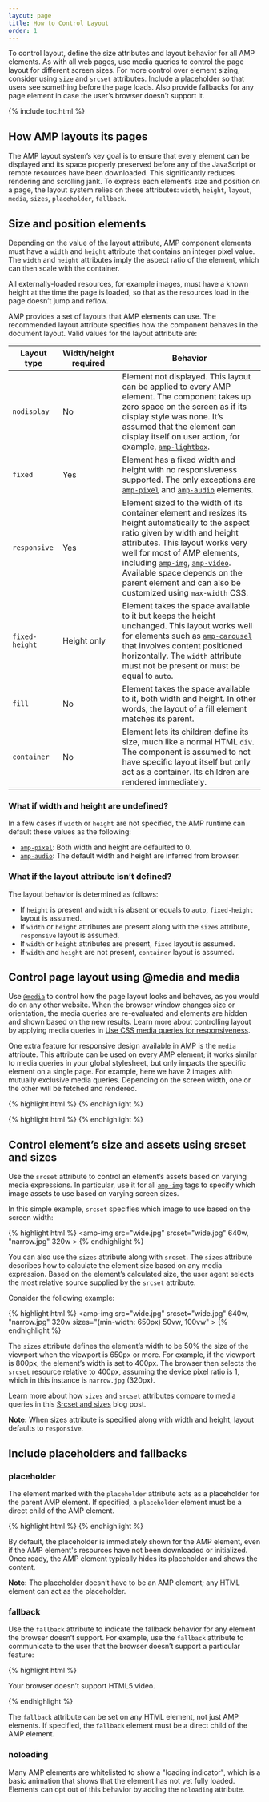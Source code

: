 ```yaml
---
layout: page
title: How to Control Layout
order: 1
---
```

To control layout,
define the size attributes and layout behavior for all AMP elements.
As with all web pages, use media queries
to control the page layout for different screen sizes.
For more control over element sizing, consider using `size` and `srcset` attributes.
Include a placeholder so that users see something before the page loads.
Also provide fallbacks for any page element
in case the user’s browser doesn’t support it.

{% include toc.html %}

## How AMP layouts its pages

The AMP layout system’s key goal is to ensure that every element can be displayed
and its space properly preserved before any of the JavaScript
or remote resources have been downloaded.
This significantly reduces rendering and scrolling jank.
To express each element’s size and position on a page,
the layout system relies on these attributes:
`width`, `height`, `layout`, `media`, `sizes`, `placeholder`, `fallback`.

## Size and position elements

Depending on the value of the layout attribute,
AMP component elements must have a `width` and `height` attribute
that contains an integer pixel value.
The `width` and `height` attributes imply the aspect ratio of the element,
which can then scale with the container.

All externally-loaded resources, for example images,
must have a known height at the time the page is loaded,
so that as the resources load in the page doesn’t jump and reflow.

AMP provides a set of layouts that AMP elements can use.
The recommended layout attribute specifies
how the component behaves in the document layout.
Valid values for the layout attribute are:

<table>
  <thead>
    <tr>
      <th data-th="Layout type" width="20%">Layout type</th>
      <th data-th="Width/height required" width="20%">Width/height required</th>
      <th data-th="Behavior" width="60%">Behavior</th>
    </tr>
  </thead>
  <tbody>
    <tr>
      <td data-th="Layout type"><code>nodisplay</code></td>
      <td data-th="Description">No</td>
      <td data-th="Behavior">Element not displayed. This layout can be applied to every AMP element. The component takes up zero space on the screen as if its display style was none. It’s assumed that the element can display itself on user action, for example, <a href="/docs/reference/extended/amp-lightbox.html"><code>amp-lightbox</code></a>.</td>
    </tr>
    <tr>
      <td data-th="Layout type"><code>fixed</code></td>
      <td data-th="Description">Yes</td>
      <td data-th="Behavior">Element has a fixed width and height with no responsiveness supported. The only exceptions are <a href="/docs/reference/amp-pixel.html"><code>amp-pixel</code></a> and <a href="/docs/reference/extended/amp-audio.html"><code>amp-audio</code></a> elements.</td>
    </tr>
    <tr>
      <td data-th="Layout type"><code>responsive</code></td>
      <td data-th="Description">Yes</td>
      <td data-th="Behavior">Element sized to the width of its container element and resizes its height automatically to the aspect ratio given by width and height attributes. This layout works very well for most of AMP elements, including <a href="/docs/reference/amp-img.html"><code>amp-img</code></a>, <a href="/docs/reference/amp-video.html"><code>amp-video</code></a>. Available space depends on the parent element and can also be customized using <code>max-width</code> CSS.</td>
    </tr>
    <tr>
      <td data-th="Layout type"><code>fixed-height</code></td>
      <td data-th="Description">Height only</td>
      <td data-th="Behavior">Element takes the space available to it but keeps the height unchanged. This layout works well for elements such as <a href="/docs/reference/extended/amp-carousel.html"><code>amp-carousel</code></a> that involves content positioned horizontally. The <code>width</code> attribute must not be present or must be equal to <code>auto</code>.</td>
    </tr>
    <tr>
      <td data-th="Layout type"><code>fill</code></td>
      <td data-th="Description">No</td>
      <td data-th="Behavior">Element takes the space available to it, both width and height. In other words, the layout of a fill element matches its parent.</td>
    </tr>
    <tr>
      <td data-th="Layout type"><code>container</code></td>
      <td data-th="Description">No</td>
      <td data-th="Behavior">Element lets its children define its size, much like a normal HTML <code>div</code>. The component is assumed to not have specific layout itself but only act as a container. Its children are rendered immediately.</td>
    </tr>
  </tbody>
</table>

### What if width and height are undefined?

In a few cases if `width` or `height` are not specified,
the AMP runtime can default these values as the following:

* [`amp-pixel`](/docs/reference/amp-pixel.html): Both width and height are defaulted to 0.
* [`amp-audio`](/docs/reference/extended/amp-audio.html): The default width and height are inferred from browser.

### What if the layout attribute isn’t defined?

The layout behavior is determined as follows:

* If `height` is present and `width` is absent or equals to `auto`, `fixed-height` layout is assumed.
* If `width` or `height` attributes are present along with the `sizes` attribute, `responsive` layout is assumed.
* If `width` or `height` attributes are present, `fixed` layout is assumed.
* If `width` and `height` are not present, `container` layout is assumed.

## Control page layout using @media and media

Use [`@media`](https://developer.mozilla.org/en-US/docs/Web/CSS/@media)
to control how the page layout looks and behaves, as you would do on any other website.
When the browser window changes size or orientation,
the media queries are re-evaluated and elements are hidden and shown
based on the new results.
Learn more about controlling layout by applying media queries in
[Use CSS media queries for responsiveness](https://developers.google.com/web/fundamentals/design-and-ui/responsive/fundamentals/use-media-queries?hl=en).

One extra feature for responsive design available in AMP is the `media` attribute.
This attribute can be used on every AMP element;
it works similar to media queries in your global stylesheet,
but only impacts the specific element on a single page.
For example, here we have 2 images with mutually exclusive media queries.
Depending on the screen width, one or the other will be fetched and rendered.

{% highlight html %}
<amp-img
    media="(min-width: 650px)"
    src="wide.jpg"
    width=466
    height=355
    layout="responsive" >
</amp-img>
{% endhighlight %}

{% highlight html %}
<amp-img
    media="(max-width: 649px)"
    src="narrow.jpg"
    width=527
    height=193
    layout="responsive" >
</amp-img>
{% endhighlight %}

## Control element’s size and assets using srcset and sizes

Use the `srcset` attribute to control an element’s assets
based on varying media expressions.
In particular, use it for all [`amp-img`](/docs/reference/amp-img.html) tags
to specify which image assets to use based on varying screen sizes. 

In this simple example,
`srcset` specifies which image to use based on the screen width:

{% highlight html %}
<amp-img
    src="wide.jpg"
    srcset="wide.jpg" 640w,
           "narrow.jpg" 320w >
</amp-img>
{% endhighlight %}

You can also use the `sizes` attribute along with `srcset`.
The `sizes` attribute describes how to calculate the element size
based on any media expression.
Based on the element’s calculated size,
the user agent selects the most relative source supplied by the `srcset` attribute. 

Consider the following example:

{% highlight html %}
<amp-img
    src="wide.jpg"
    srcset="wide.jpg" 640w,
           "narrow.jpg" 320w
    sizes="(min-width: 650px) 50vw, 100vw" >
</amp-img>
{% endhighlight %}

The `sizes` attribute defines the element’s width to be 50% the size of the viewport
when the viewport is 650px or more.
For example, if the viewport is 800px,
the element’s width is set to 400px.
The browser then selects the `srcset` resource relative to 400px,
assuming the device pixel ratio is 1,
which in this instance is `narrow.jpg` (320px). 

Learn more about how `sizes` and `srcset` attributes compare
to media queries in this
[Srcset and sizes](https://ericportis.com/posts/2014/srcset-sizes/) blog post.

**Note:** When sizes attribute is specified along with width and height,
layout defaults to `responsive`.

## Include placeholders and fallbacks

### placeholder

The element marked with the `placeholder` attribute acts
as a placeholder for the parent AMP element.
If specified, a `placeholder` element must be a direct child of the AMP element.

{% highlight html %}
<amp-anim src="animated.gif" width=466 height=355 layout="responsive" >
    <amp-img placeholder src="preview.png" layout="fill"></amp-img>
</amp-anim>
{% endhighlight %}

By default, the placeholder is immediately shown for the AMP element,
even if the AMP element's resources have not been downloaded or initialized.
Once ready, the AMP element typically hides its placeholder and shows the content. 

**Note:** The placeholder doesn’t have to be an AMP element;
any HTML element can act as the placeholder.

### fallback

Use the `fallback` attribute to indicate the fallback behavior
for any element the browser doesn’t support.
For example, use the `fallback` attribute to communicate to the user
that the browser doesn’t support a particular feature:

{% highlight html %}
<amp-video width=400 height=300 src="https://yourhost.com/videos/myvideo.mp4"
    poster="myvideo-poster.jpg" >
  <div fallback>
        <p>Your browser doesn’t support HTML5 video.</p>
  </div>
</amp-video>
{% endhighlight %}

The `fallback` attribute can be set on any HTML element, not just AMP elements.
If specified, the `fallback` element must be a direct child of the AMP element.

### noloading

Many AMP elements are whitelisted to show a "loading indicator",
which is a basic animation that shows that the element has not yet fully loaded.
Elements can opt out of this behavior by adding the `noloading` attribute.